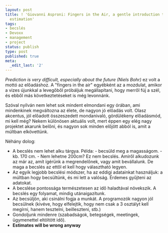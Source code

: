 ```yaml
---
layout: post
title: ! 'Giovanni Asproni: Fingers in the Air, a gentle introduction to software
  estimation'
tags:
- becslés
- Devoxx
- management
- project
status: publish
type: post
published: true
meta:
  _edit_last: '2'
---
```

_Prediction is very difficult, especially about the future (Niels Bohr)_ ez
volt a mottó az előadáshoz. A "fingers in the air" egyébként az a mozdulat,
amikor a vizes újunkkal a levegőből próbáljuk megállapítani, hogy merről fúj a
szél, és ebből más következtetéseket is még levonnánk.

  
Szóval nyilván nem lehet sok mindent elmondani egy órában, ami mindenkinek
megváltozna az élete, de nagyon jó előadás volt. Olasz akcentus, jól előadott
összeszedett mondanivaló, gördülékeny előadásmód, mi kell még? Nekem különösen
aktuális volt, mert éppen egy elég nagy projektet akarunk belőni, és nagyon
sok minden előjött abból is, amit a múltban elkövettünk.

  
Néhány dolog:

  * A becslés nem lehet alku tárgya. Példa: - becsüld meg a magasságom. - kb. 170 cm. - Nem lehetne 200cm? Ez nem becslés. Amiről alkudozunk az már az, amít ígérünk a megrendelőnek, vagy amit bevállalunk. De maga a becslés az ettől el kell hogy választható legyen.
  * Az egyik legjobb becslési módszer, ha az eddigi adatainkat használjuk: a múltban hogy becsültünk, és mi lett a valóság. Érdemes gyűjteni az adatokat.
  * A becslése pontossága természetesen az idő haladtával növekszik. A becslés egy folyamat, mindig utánaigazítunk.
  * Az becsüljön, aki csinálni fogja a munkát. A programozók nagyon jól becsülnek (kivéve, hogy elfelejtik, hogy nem csak a 3 osztályt kell megírni, hanem tesztelni, beilleszteni, stb.)
  * Gondoljunk mindenre (szabadságok, betegségek, meetingek, ügymenettel eltöltött idő).
  * **Estimates will be wrong anyway**  

